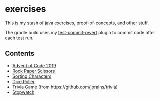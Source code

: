 # exercises

This is my stash of java exercises, proof-of-concepts, and other stuff.

The gradle build uses my [test-commit-revert](https://github.com/mrwilson/gradle-test-commit-revert-plugin) plugin to commit code after each test run.

## Contents

- [Advent of Code 2019](./src/test/java/uk/co/probablyfine/exercises/adventofcode19)
- [Rock Paper Scissors](./src/test/java/uk/co/probablyfine/exercises/RockPaperScissorsTest.java)
- [Sorting Characters](./src/test/java/uk/co/probablyfine/exercises/SortingCharactersTest.java)
- [Dice Roller](./src/test/java/uk/co/probablyfine/exercises/dice)
- [Trivia Game](./src/test/java/uk/co/probablyfine/exercises/trivia) (from https://github.com/jbrains/trivia)
- [Stopwatch](./src/test/java/uk/co/probablyfine/exercises/stopwatch)
